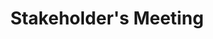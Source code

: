 ---
title: Stakeholder's Meeting
redirect_to: https://miro.com/app/board/uXjVMbFuQ-I=/?share_link_id=619074738255
redirect_from: 
  - /SOARMiro
  - /soarmiro
---